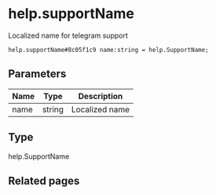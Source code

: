# help.supportName
Localized name for telegram support

```
help.supportName#8c05f1c9 name:string = help.SupportName;
```

## Parameters
| Name | Type | Description |
| ---- | :----: | ----------- |
| name | string | Localized name |


## Type
help.SupportName

## Related pages
